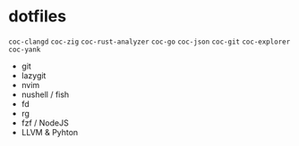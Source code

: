 # dotfiles

`coc-clangd` `coc-zig` `coc-rust-analyzer` `coc-go` `coc-json` `coc-git` `coc-explorer` `coc-yank`

 - git
 - lazygit
 - nvim
 - nushell / fish
 - fd
 - rg
 - fzf / NodeJS
 - LLVM & Pyhton
